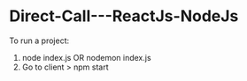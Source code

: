 # Direct-Call---ReactJs-NodeJs

To run a project:
1. node index.js OR nodemon index.js
2. Go to client > npm start
